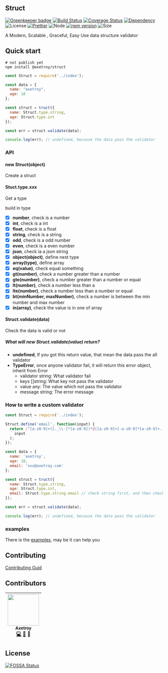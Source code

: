 ## Struct

[![Greenkeeper badge](https://badges.greenkeeper.io/axetroy/struct.svg)](https://greenkeeper.io/)
[![Build Status](https://travis-ci.org/axetroy/struct.svg?branch=master)](https://travis-ci.org/axetroy/struct)
[![Coverage Status](https://coveralls.io/repos/github/axetroy/struct/badge.svg?branch=master)](https://coveralls.io/github/axetroy/struct?branch=master)
[![Dependency](https://david-dm.org/axetroy/struct.svg)](https://david-dm.org/axetroy/struct)
![License](https://img.shields.io/badge/license-Apache-green.svg)
[![Prettier](https://img.shields.io/badge/Code%20Style-Prettier-green.svg)](https://github.com/prettier/prettier)
![Node](https://img.shields.io/badge/node-%3E=6.0-blue.svg?style=flat-square)
[![npm version](https://badge.fury.io/js/%40axetroy%2Fstruct.svg)](https://badge.fury.io/js/%40axetroy%2Fstruct)
![Size](https://github-size-badge.herokuapp.com/axetroy/struct.svg)

A Modern, Scalable , Graceful, Easy Use data structure validator

## Quick start

```npm
# not publish yet
npm install @axetroy/struct
```

```javascript
const Struct = require('../index');

const data = {
  name: "axetroy",
  age: 18
};

const struct = truct({
  name: Struct.type.string,
  age: Struct.type.int
});

const err = struct.validate(data);

console.log(err); // undefined, because the data pass the validator
```

### API

#### new Struct(object)

Create a struct

#### Stuct.type.xxx

Get a type

build in type

- [x] **number**, check is a number 
- [x] **int**, check is a int
- [x] **float**, check is a float
- [x] **string**, check is a string
- [x] **odd**, check is a odd number
- [x] **even**, check is a even number
- [x] **json**, check ia a json string
- [x] **object(object)**, define nest type
- [x] **array(type)**, define array
- [x] **eq(value)**, check equal something
- [x] **gt(number)**, check a number greater than a number
- [x] **gte(number)**, check a number greater than a number or equal
- [x] **lt(number)**, check a number less than a 
- [x] **lte(number)**, check a number less than a number or equal
- [x] **bt(minNumber, maxNumber)**, check a number is between the min number and max number
- [x] **in(array)**, check the value is in one of array

#### Struct.validate(data)

Check the data is valid or not

##### What will **new Struct.validate(value)** return?

- **undefined**, If you got this return value, that mean the data pass the all validator
- **TypeError**, once anyone validator fail, it will return this error object, inherit from Error
  - validator string: What validator fail
  - keys []string: What key not pass the validator
  - value any: The value which not pass the validator
  - message string: The error message

### How to write a custom validator

```javascript
const Struct = require('../index');

Struct.define('email', function(input) {
  return /^[a-z0-9]+([._\\-]*[a-z0-9])*@([a-z0-9]+[-a-z0-9]*[a-z0-9]+.){1,63}[a-z0-9]+$/.test(
    input
  );
});

const data = {
  name: 'axetroy',
  age: 18,
  email: 'xxx@axetroy.com'
};

const struct = truct({
  name: Struct.type.string,
  age: Struct.type.int,
  email: Struct.type.string.email // check string first, and then check email
});

const err = struct.validate(data);

console.log(err); // undefined, because the data pass the validator
```

### examples

There is the [examples](https://github.com/axetroy/struct/tree/master/examples), may be it can help you

## Contributing

[Contributing Guid](https://github.com/axetroy/struct/blob/master/CONTRIBUTING.md)

## Contributors

<!-- ALL-CONTRIBUTORS-LIST:START - Do not remove or modify this section -->
| [<img src="https://avatars1.githubusercontent.com/u/9758711?v=3" width="100px;"/><br /><sub>Axetroy</sub>](http://axetroy.github.io)<br />[💻](https://github.com/axetroy/Github/commits?author=axetroy) [🐛](https://github.com/axetroy/struct/issues?q=author%3Aaxetroy) 🎨 |
| :---: |
<!-- ALL-CONTRIBUTORS-LIST:END -->

## License

[![FOSSA Status](https://app.fossa.io/api/projects/git%2Bgithub.com%2Faxetroy%2Fstruct.svg?type=large)](https://app.fossa.io/projects/git%2Bgithub.com%2Faxetroy%2Fstruct?ref=badge_large)
